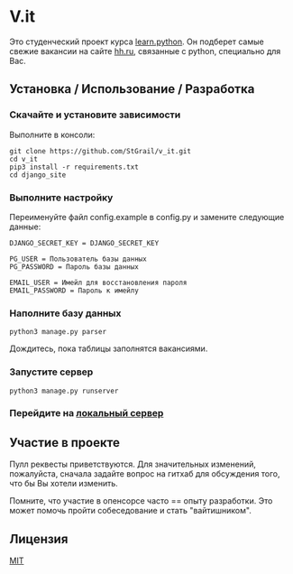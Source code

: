 # V.it

Это студенческий проект курса [learn.python](https://learn.python.ru). 
Он подберет самые свежие вакансии на сайте [hh.ru](hh.ru), связанные с python, специально для Вас.

## Установка / Использование / Разработка
### Скачайте и установите зависимости
Выполните в консоли:
```
git clone https://github.com/StGrail/v_it.git
cd v_it
pip3 install -r requirements.txt
cd django_site
```

### Выполните настройку
Переименуйте файл config.example в config.py и замените  следующие данные:
```
DJANGO_SECRET_KEY = DJANGO_SECRET_KEY

PG_USER = Пользователь базы данных
PG_PASSWORD = Пароль базы данных

EMAIL_USER = Имейл для восстановления пароля
EMAIL_PASSWORD = Пароль к имейлу
```
### Наполните базу данных
```
python3 manage.py parser
```
Дождитесь, пока таблицы заполнятся вакансиями.

### Запустите сервер
```
python3 manage.py runserver
```
### Перейдите на [локальный сервер](http://127.0.0.1:8000)

## Участие в проекте
Пулл реквесты приветствуются. Для значительных изменений, пожалуйста,  сначала задайте вопрос на гитхаб для обсуждения того, что бы Вы хотели изменить.

Помните, что участие в опенсорсе часто == опыту разработки. Это может помочь пройти собеседование и стать "вайтишником".

## Лицензия
[MIT](https://choosealicense.com/licenses/mit/)
